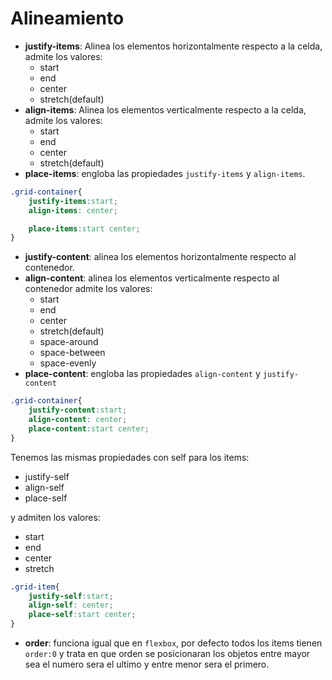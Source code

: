 # Alineamiento

+ **justify-items**: Alinea los elementos horizontalmente respecto a la celda, admite los valores:
  + start
  + end
  + center
  + stretch(default)
+ **align-items**: Alinea los elementos verticalmente respecto a la celda, admite los valores:
  + start
  + end
  + center
  + stretch(default)
+ **place-items**: engloba las propiedades `justify-items` y `align-items`.

```css
.grid-container{
    justify-items:start;
    align-items: center;

    place-items:start center;
}
```

+ **justify-content**: alinea los elementos horizontalmente respecto al contenedor.
+ **align-content**: alinea los elementos verticalmente respecto al contenedor admite los valores:
  + start
  + end
  + center
  + stretch(default)
  + space-around
  + space-between
  + space-evenly
+ **place-content**: engloba las propiedades `align-content` y `justify-content`


```css
.grid-container{
    justify-content:start;
    align-content: center;
    place-content:start center;
}
```

Tenemos las mismas propiedades con self para los items:

+ justify-self
+ align-self
+ place-self

y admiten los valores:
+ start
+ end
+ center
+ stretch

```css
.grid-item{
    justify-self:start;
    align-self: center;
    place-self:start center;
}
```

+ **order**: funciona igual que en `flexbox`, por defecto todos los items tienen `order:0` y trata en que orden se posicionaran los objetos entre mayor sea el numero sera el ultimo y entre menor sera el primero.